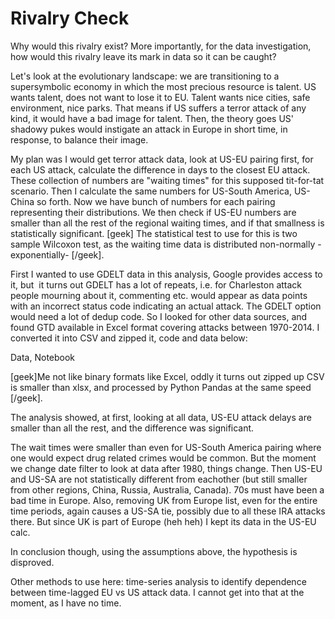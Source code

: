 # Rivalry Check

Why would this rivalry exist? More importantly, for the data investigation, how would this rivalry leave its mark in data so it can be caught?

Let's look at the  evolutionary landscape: we are transitioning to a supersymbolic economy in which the most precious resource is talent. US wants talent, does not want to lose it to EU. Talent wants nice cities, safe environment, nice parks. That means if US suffers a terror attack of any kind, it would have a bad image for talent. Then, the theory goes US' shadowy pukes would instigate an attack  in Europe in short time, in response, to balance their image. 

My plan was I would get terror attack data, look at US-EU pairing first, for each US attack, calculate the difference in days to the closest EU attack. These collection of numbers are "waiting times" for this supposed tit-for-tat scenario. Then I calculate the same numbers for US-South America, US-China so forth. Now we have bunch of numbers for each pairing representing their distributions. We then check if US-EU numbers are smaller than all the rest of the regional waiting times, and if that smallness is statistically significant. [geek] The statistical test to use for this is two sample Wilcoxon test, as the waiting time data is distributed non-normally -exponentially- [/geek].

First I wanted to use GDELT data in this analysis, Google provides access to it, but  it turns out GDELT has a lot of repeats, i.e. for Charleston attack people mourning about it, commenting etc. would appear  as data points with an incorrect status code indicating an actual attack. The GDELT option would need a lot of dedup code. So I looked for other data sources, and found GTD available in Excel format covering attacks between 1970-2014. I converted it into CSV and zipped it, code and data below:

Data, Notebook

[geek]Me not like binary formats like Excel, oddly it turns out zipped up CSV is smaller than xlsx, and processed by Python Pandas at the same speed [/geek].

The analysis showed, at first, looking at all data, US-EU attack delays are smaller than all the rest, and the difference was significant.

The wait times were smaller than even for US-South America pairing where one would expect drug related crimes would be common. But the moment we change date filter to look at data after 1980, things change. Then US-EU and US-SA are not statistically different from eachother (but still smaller from other regions, China, Russia, Australia, Canada). 70s must have been a bad time in Europe. Also, removing UK from Europe list, even for the entire time periods, again causes a US-SA tie, possibly due to all these IRA attacks there. But since UK is part of Europe (heh heh) I kept its data in the US-EU calc.

In conclusion though, using the assumptions above, the hypothesis is disproved.

Other methods to use here: time-series analysis to identify dependence between time-lagged EU vs US attack data. I cannot get into that at the moment, as I have no time.






